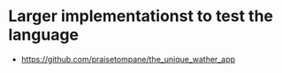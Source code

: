 # Larger implementationst to test the language
* https://github.com/praisetompane/the_unique_wather_app